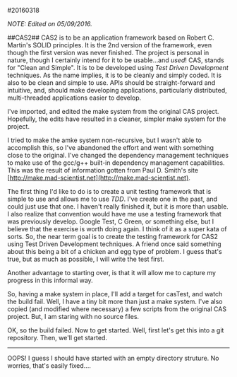 #20160318

_NOTE: Edited on 05/09/2016._

##CAS2##
CAS2 is to be an application framework based on Robert C. Martin's SOLID principles.  It is the 2nd version of the framework, even though the first version was never finished.  The project is personal in nature, though I certainly intend for it to be usable...and _used_!  CAS, stands for "Clean and Simple".  It is to be developed using *Test Driven Development* techniques.  As the name implies, it is to be cleanly and simply coded.  It is also to be clean and simple to use.  APIs should be straight-forward and intuitive, and, should make developing applications, particularly distributed, multi-threaded applications easier to develop.

I've imported, and edited the make system from the original CAS project.  Hopefully, the edits have resulted in a cleaner, simpler make system for the project.

I tried to make the amke system non-recursive, but I wasn't able to accomplish this, so I've abandoned the effort and went with something close to the original.  I've changed the dependency management techniques to make use of the gcc/g++ built-in dependency management capabilities.  This was the result of information gotten from Paul D. Smith's site [http://make.mad-scientist.net](http://make.mad-scientist.net).

The first thing I'd like to do is to create a unit testing framework that
is simple to use and allows me to use *TDD*.  I've create one in the past, and could just use that one.  I haven't really finished it, but it is more than usable.  I also realize that convention would have me use a testing framework that was previously develop.  Google Test, C Green, or something else, but I believe that the exercise is worth doing again.  I think of it as a super kata of sorts.  So, the near term goal is to create the testing framework for CAS2 using Test Driven Development techniques.  A friend once said something about this being a bit of a chicken and egg type of problem.  I guess that's true, but as much as possible, I will write the test first.

Another advantage to starting over, is that it will allow me to capture my
progress in this informal way.

So, having a make system in place, I'll add a target for casTest, and
watch the build fail.  Well, I have a tiny bit more than just a make system.
I've also copied (and modified where necessary) a few scripts from the original
CAS project.  But, I am staring with no source files.

OK, so the build failed.  Now to get started.  Well, first let's get this
into a git repository.  Then, we'll get started.

---
OOPS! I guess I should have started with an empty directory struture.  No
worries, that's easily fixed....


